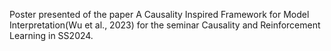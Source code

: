 Poster presented of the paper A Causality Inspired Framework for Model Interpretation(Wu et al., 2023) for the seminar Causality and Reinforcement Learning in SS2024.
